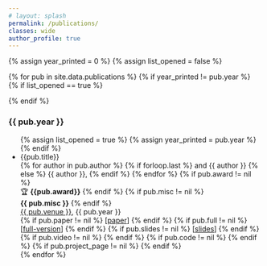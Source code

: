 ```yaml
---
# layout: splash
permalink: /publications/
classes: wide
author_profile: true
---
```


<!-- ## Publications -->
{% assign year_printed = 0 %}
{% assign list_opened = false %}

{% for pub in site.data.publications %}
{% if year_printed != pub.year %}
{% if list_opened == true %}
</ul>
{% endif %}
<h3> {{ pub.year }} </h3>
<ul>
{% assign list_opened = true %}
{% assign year_printed = pub.year %}
{% endif %}
<li>{{pub.title}}<br>
{% for author in pub.author %}
{% if forloop.last %}
and {{ author }}
{% else %}
{{ author }},
{% endif %}
{% endfor %}
  {% if pub.award != nil %}
    <br>&#127942; <b>{{pub.award}}</b>
  {% endif %}
  {% if pub.misc != nil %}
  <br><b>{{ pub.misc }}</b>
  {% endif %}
  <br>
  <a href="{{ pub.venue_link }}">{{ pub.venue }}</a>, {{ pub.year }}
   <br>
  {% if pub.paper != nil %}
  [<a href="{{ site.baseurl }}/{{ pub.paper }}">paper</a>]
  {% endif %}
  {% if pub.full != nil %}
    [<a href="{{ site.baseurl }}/{{ pub.full }}">full-version</a>]
  {% endif %}
  {% if pub.slides != nil %}
    [<a href="{{ site.baseurl }}/{{ pub.slides }}">slides</a>]
  {% endif %}
  {% if pub.video != nil %}
    <a href="{{ pub.video }}"><i class="fab fa-youtube" style="font-size: 20px; vertical-align: middle"></i></a>
  {% endif %}
  {% if pub.code != nil %}
    <a href="{{ pub.code }}"><i class="fab fa-github" style="font-size: 20px; vertical-align: middle"></i></a>
  {% endif %}
  {% if pub.project_page != nil %}
    <a href="{{ pub.project_page }}"><i class="fas fa-home" style="font-size: 20px; vertical-align: middle"></i></a>
  {% endif %}
  </li>
{% endfor %}
